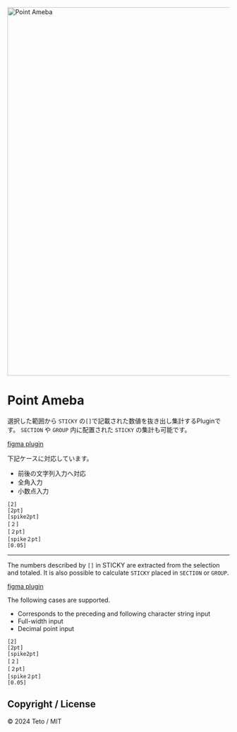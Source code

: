 <img width="835" alt="Point Ameba" src="https://github.com/Pianoopera/Point-Ameba/assets/42969626/705e9af9-fd7f-43a7-840c-d54681abdddf">

# Point Ameba

選択した範囲から `STICKY` の`[]`で記載された数値を抜き出し集計するPluginです。
`SECTION` や `GROUP` 内に配置された `STICKY` の集計も可能です。

[figma plugin](https://www.figma.com/community/plugin/1340871643538820550/point-ameba)


下記ケースに対応しています。
- 前後の文字列入力へ対応
- 全角入力
- 小数点入力

```
[2]
[2pt]
[spike2pt]
[２]
[２pt]
[spike２pt]
[0.05]
```

---

The numbers described by `[]` in STICKY are extracted from the selection and totaled.
It is also possible to calculate `STICKY` placed in `SECTION` or `GROUP`.

[figma plugin](https://www.figma.com/community/plugin/1340871643538820550/point-ameba)

The following cases are supported.
- Corresponds to the preceding and following character string input
- Full-width input
- Decimal point input

````
[2]
[2pt]
[spike2pt]
[２]
[２pt]
[spike２pt]
[0.05]
````

## Copyright / License
© 2024 Teto / MIT
